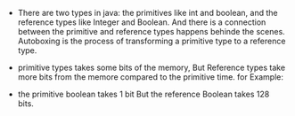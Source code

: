 

- There are two types in java: the primitives like int and boolean, and the reference types like Integer and Boolean. And there is a connection between the primitive and reference types happens behinde the scenes. Autoboxing is the process of transforming a primitive type to a reference type.

- primitive types takes some bits of the memory, But Reference types take more bits from the memore compared to the primitive time. 
for Example: 
- the primitive boolean takes 1 bit But the reference Boolean takes 128 bits.


